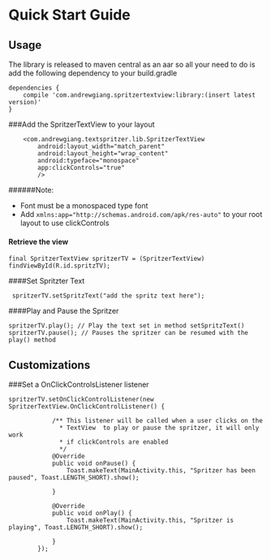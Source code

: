 Quick Start Guide
===========

Usage
------------

The library is released to maven central as an aar so all your need to do is add the following dependency to your build.gradle

```
dependencies {  
    compile 'com.andrewgiang.spritzertextview:library:(insert latest version)'
}
```

###Add the SpritzerTextView to your layout

```
    <com.andrewgiang.textspritzer.lib.SpritzerTextView
        android:layout_width="match_parent"
        android:layout_height="wrap_content"
        android:typeface="monospace"
        app:clickControls="true"
        />
```
######Note:
* Font must be a monospaced type font
* Add ```xmlns:app="http://schemas.android.com/apk/res-auto"``` to your root layout to use clickControls



#### Retrieve the view

```
final SpritzerTextView spritzerTV = (SpritzerTextView) findViewById(R.id.spritzTV);

```
####Set Spritzter Text
```
 spritzerTV.setSpritzText("add the spritz text here");
```

####Play and Pause the Spritzer

```
spritzerTV.play(); // Play the text set in method setSpritzText()
spritzerTV.pause(); // Pauses the spritzer can be resumed with the play() method
```

Customizations
------------

###Set a OnClickControlsListener listener
```
spritzerTV.setOnClickControlListener(new SpritzerTextView.OnClickControlListener() {

            /** This listener will be called when a user clicks on the
              * TextView  to play or pause the spritzer, it will only work
              * if clickControls are enabled
              */
            @Override
            public void onPause() {
                Toast.makeText(MainActivity.this, "Spritzer has been paused", Toast.LENGTH_SHORT).show();

            }

            @Override
            public void onPlay() {
                Toast.makeText(MainActivity.this, "Spritzer is playing", Toast.LENGTH_SHORT).show();

            }
        });
```
